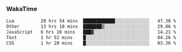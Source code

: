 ### WakaTime

<!--START_SECTION:waka-->

```txt
Lua          20 hrs 54 mins  ████████████░░░░░░░░░░░░░   47.38 %
Other        13 hrs 10 mins  ███████▒░░░░░░░░░░░░░░░░░   29.86 %
JavaScript   6 hrs 16 mins   ███▓░░░░░░░░░░░░░░░░░░░░░   14.21 %
Text         1 hr 52 mins    █░░░░░░░░░░░░░░░░░░░░░░░░   04.26 %
CSS          1 hr 28 mins    █░░░░░░░░░░░░░░░░░░░░░░░░   03.36 %
```

<!--END_SECTION:waka-->
